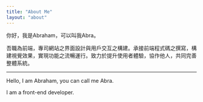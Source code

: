 ```yaml
---
title: "About Me"
layout: "about"
---
```


你好，我是Abraham，可以叫我Abra。

吾職為前端，專司網站之界面設計與用戶交互之構建。承接前端程式碼之撰寫，構建視覺效果，實現功能之流暢運行。致力於提升使用者體驗，協作他人，共同完善整體系統。

---

Hello, I am Abraham, you can call me Abra.

I am a front-end developer.
